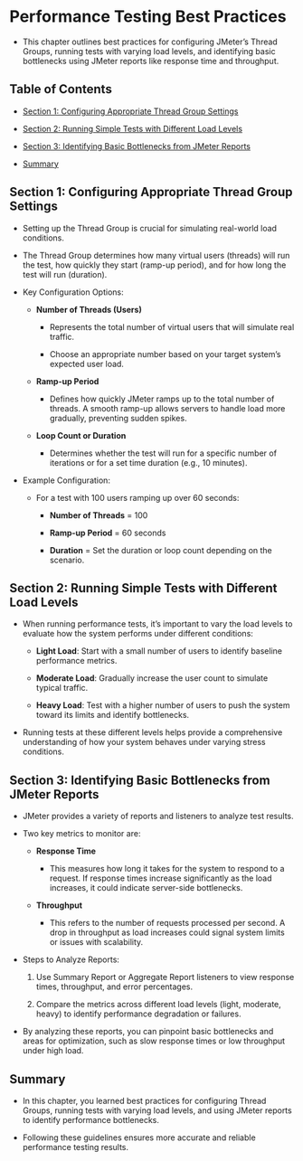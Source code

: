 # Performance Testing Best Practices

- This chapter outlines best practices for configuring JMeter’s Thread Groups, running tests with varying load levels, and identifying basic bottlenecks using JMeter reports like response time and throughput.

## Table of Contents

- [Section 1: Configuring Appropriate Thread Group Settings](#section-1-configuring-appropriate-thread-group-settings)

- [Section 2: Running Simple Tests with Different Load Levels](#section-2-running-simple-tests-with-different-load-levels)

- [Section 3: Identifying Basic Bottlenecks from JMeter Reports](#section-3-identifying-basic-bottlenecks-from-jmeter-reports)

- [Summary](#summary)

## Section 1: Configuring Appropriate Thread Group Settings

- Setting up the Thread Group is crucial for simulating real-world load conditions. 

- The Thread Group determines how many virtual users (threads) will run the test, how quickly they start (ramp-up period), and for how long the test will run (duration).

- Key Configuration Options:
    
    - **Number of Threads (Users)**

        - Represents the total number of virtual users that will simulate real traffic. 

        - Choose an appropriate number based on your target system’s expected user load.
    
    - **Ramp-up Period**
        
        - Defines how quickly JMeter ramps up to the total number of threads. A smooth ramp-up allows servers to handle load more gradually, preventing sudden spikes.
    
    - **Loop Count or Duration**
    
        - Determines whether the test will run for a specific number of iterations or for a set time duration (e.g., 10 minutes).

- Example Configuration:

    - For a test with 100 users ramping up over 60 seconds:

        - **Number of Threads** = 100
        
        - **Ramp-up Period** = 60 seconds
        
        - **Duration** = Set the duration or loop count depending on the scenario.

## Section 2: Running Simple Tests with Different Load Levels

 - When running performance tests, it’s important to vary the load levels to evaluate how the system performs under different conditions:

    - **Light Load**: Start with a small number of users to identify baseline performance metrics.
    
    - **Moderate Load**: Gradually increase the user count to simulate typical traffic.
    
    - **Heavy Load**: Test with a higher number of users to push the system toward its limits and identify bottlenecks.

- Running tests at these different levels helps provide a comprehensive understanding of how your system behaves under varying stress conditions.

## Section 3: Identifying Basic Bottlenecks from JMeter Reports

- JMeter provides a variety of reports and listeners to analyze test results. 

- Two key metrics to monitor are:

    - **Response Time**
    
        - This measures how long it takes for the system to respond to a request. If response times increase significantly as the load increases, it could indicate server-side bottlenecks.
    
    - **Throughput**
    
        - This refers to the number of requests processed per second. A drop in throughput as load increases could signal system limits or issues with scalability.

- Steps to Analyze Reports:

    1. Use Summary Report or Aggregate Report listeners to view response times, throughput, and error percentages.
    
    2. Compare the metrics across different load levels (light, moderate, heavy) to identify performance degradation or failures.
    
- By analyzing these reports, you can pinpoint basic bottlenecks and areas for optimization, such as slow response times or low throughput under high load.

## Summary

- In this chapter, you learned best practices for configuring Thread Groups, running tests with varying load levels, and using JMeter reports to identify performance bottlenecks. 

- Following these guidelines ensures more accurate and reliable performance testing results.